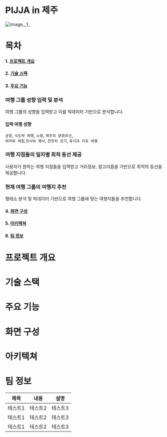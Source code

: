 # PIJJA in 제주
![image__1_](/uploads/4db1492af44adab149d834abbaa3e33a/image__1_.png)
# 목차
#### 1. [프로젝트 개요](#프로젝트-개요)
#### 2. [기술 스택](#기술-스택)
#### 3. [주요 기능](#주요-기능)

### 여행 그룹 성향 입력 및 분석

여행 그룹의 성향을 입력받고 이를 빅데이터 기반으로 분석합니다. <br>

#### 입력 여행 성향
`공항`, `식도락 여행`, `쇼핑`, `제주의 문화유산`,<br> `레저와 체험`,`전시와 행사`, `천천히 걷기`, `휴식과 치유 여행`<br>

### 여행 지점들의 일자별 최적 동선 제공

사용자가 원하는 여행 지점들을 입력받고 거리정보,
알고리즘을 기반으로 최적의 동선을 제공합니다.<br>

### 현재 여행 그룹의 여행지 추천

형태소 분석 및 빅데이터 기반으로 여행 그룹에 맞는
여행지들을 추천합니다.<br>

#### 4. [화면 구성](#화면-구성)
#### 5. [아키텍쳐](#아키텍쳐)
#### 6. [팀 정보](#팀-정보)

# 프로젝트 개요
# 기술 스택
# 주요 기능
# 화면 구성
# 아키텍쳐
# 팀 정보
|제목|내용|설명|
|------|---|---|
|테스트1|테스트2|테스트3|
|테스트1|테스트2|테스트3|
|테스트1|테스트2|테스트3|

